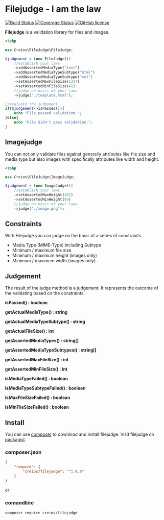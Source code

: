 # Filejudge - I am the law

[![Build Status](https://travis-ci.org/creios/filejudge.svg?branch=master)](https://travis-ci.org/creios/filejudge)
[![Coverage Status](https://coveralls.io/repos/creios/filejudge/badge.svg?branch=master&service=github)](https://coveralls.io/github/creios/filejudge?branch=master)
[![GitHub license](https://img.shields.io/github/license/creios/filejudge.svg)]()

**Filejudge** is a validation library for files and images.

```php
<?php

use Creios\FileJudge\FileJudge;

$judgement = (new FileJudge())
    //establish your laws
    ->addAssertedMediaType("text")
    ->addAssertedMediaTypeSubtype("html")
    ->addAssertedMediaTypeSubtype("xml")
    ->setAssertedMaxFileSize(1337)
    ->setAssertedMinFileSize(42)
    //judge on basis of your laws
    ->judge("./template.html");

//evaluate the judgement
if($judgement->isPassed()){
    echo "File passed validation.";
}else{
    echo "File didn't pass validation.";
}
```

## Imagejudge

You can not only validate files against generally attributes like file size and media type but also images with specifically attributes like width and height.

```php
<?php

use Creios\FileJudge\ImageJudge;

$judgement = (new ImageJudge())
    //establish your laws
    ->setAssertedMaxHeight(101)
    ->setAssertedMinHeight(99)
    //judge on basis of your laws
    ->judge("./image.png");
```

## Constraints

With Filejudge you can judge on the basis of a series of constraints.

* Media Type (MIME-Type) including Subtype
* Minimum / maximum file size
* Minimum / maximum height (images only)
* Minimum / maximum width (images only)

## Judgement

The result of the judge method is a judgement. It represents the outcome of the validating based on the constraints.

**isPassed() : boolean**

**getActualMediaType() : string**

**getActualMediaTypeSubtype() : string**

**getActualFileSize() : int**

**getAssertedMediaTypes() : string[]**

**getAssertedMediaTypeSubtypes() : string[]**

**getAssertedMaxFileSize() : int**

**getAssertedMinFileSize() : int**

**isMediaTypeFailed() : boolean**

**isMediaTypeSubtypeFailed() : boolean**

**isMaxFileSizeFailed() : boolean**

**isMinFileSizeFailed() : boolean**

## Install

You can use [composer](https://getcomposer.org/) to download and install filejudge. Visit filejudge on [packagist](https://packagist.org/packages/creios/filejudge).

### composer.json
```json
{
    "require": {
        "creios/filejudge": "^1.0.0"
    }
}
```

or

### comandline

```sh
composer require creios/filejudge
```

